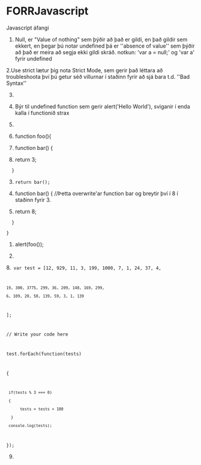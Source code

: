 # FORRJavascript
Javascript áfangi
1. Null, er "Value of nothing" sem þýðir að það er gildi, en það gildir sem ekkert, en þegar þú notar undefined þá er ''absence of value'' sem þýðir að það er meira að segja ekki gildi skráð.
notkun: 'var a = null;' og 'var a' fyrir undefined

2.Use strict lætur þig nota Strict Mode, sem gerir það léttara að troubleshoota því þú getur séð villurnar í staðinn fyrir að sjá bara t.d. ''Bad Syntax''

3. 


5. Býr til undefined function sem gerir alert('Hello World'), sviganir í enda kalla í functionið strax

6. 
 
  2. function foo(){
 
  4. function bar() {
  
  5.   return 3;
  
      }
      
  3.     return bar(); 
  
  6. function bar() { //Þetta overwrite'ar function bar og breytir því í 8 í staðinn fyrir 3.
  
  7.    return 8;
  
      }
      
    }
    
  1. alert(foo()); 
  

7.


8.<code>
  var test = [12, 929, 11, 3, 199, 1000, 7, 1, 24, 37, 4,
  
    19, 300, 3775, 299, 36, 209, 148, 169, 299,
    
    6, 109, 20, 58, 139, 59, 3, 1, 139
    
  ];
  

  // Write your code here
  
  test.forEach(function(tests)
  
  {
  
     if(tests % 3 === 0)
     
     {
     
          tests = tests + 100
          
      }
      
     console.log(tests);
     
  });
  </code>

9.
